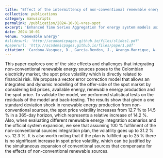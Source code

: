 ```yaml
---
title: "Effect of the intermittency of non-conventional renewable energy sources on the volatility of the Colombian spot price"
collection: publications
category: manuscripts
permalink: /publication/2024-10-01-vres-spot
excerpt: 'Enhanced Time Series Aggregation for energy system models using an a-posteriori approach based on sets of active constraints.'
date: 2024-10-01
venue: 'Renewable Energy'
#slidesurl: 'http://academicpages.github.io/files/slides1.pdf'
#paperurl: 'http://academicpages.github.io/files/paper1.pdf'
citation: 'Cardona-Vasquez, D., Garcia-Rendon, J., Arango-Manrique, A. (2024). &quot;EEffect of the intermittency of non-conventional renewable energy sources on the volatility of the Colombian spot price.&quot; <i>Renewable Energy</i>. 232(121073).'
---
```


This paper explores one of the side effects and challenges that integrating non-conventional renewable energy sources poses to the Colombian electricity market, the spot price volatility which is directly related to financial risk. We propose a vector error correction model that allows an integrated and dynamic modelling of the offer-side of the spot market by considering bid prices, available energy, renewable energy production and the spot price. To validate the model, we performed statistical tests on the residuals of the model and back-testing. The results show that given a one standard deviation shock in renewable energy production from non-conventional sources, the spot price volatility increases from 12.7 % to 14.5 % in a 365-day horizon, which represents a relative increase of 14.2 %. Also, when evaluating different renewable energy integration scenarios and the official system expansion, we see that assuming 100 % fulfilment of the non-conventional sources integration plan, the volatility goes up to 31.2 % vs. 12.3 %. It is also worth noting that if the plan is fulfilled up to 25 % there is no significant increase in spot price volatility, which can be justified by the simultaneous expansion of conventional sources that compensate for the effects of non-conventional renewable sources.